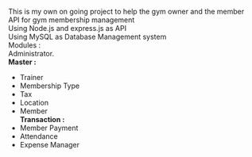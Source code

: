 This is my own on going project to help the gym owner and the member <br>
API for gym membership management <br>
Using Node.js and express.js as API <br>
Using MySQL as Database Management system <br>
Modules : <br>
Administrator.<br>
<strong>Master :</strong><br>
- Trainer<br>
- Membership Type<br>
- Tax<br>
- Location<br>
- Member<br>
<strong>Transaction :</strong><br>
- Member Payment<br>
- Attendance<br>
- Expense Manager<br>
